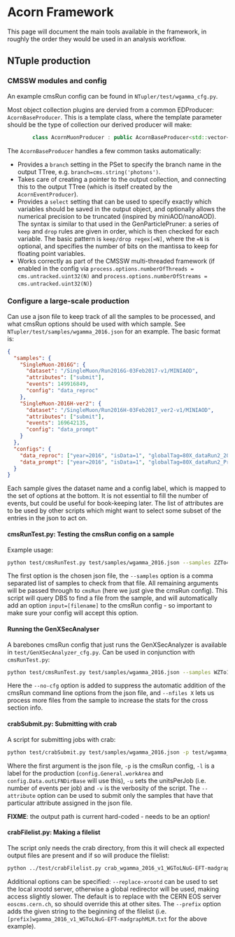 # Acorn Framework

This page will document the main tools available in the framework, in roughly the order they would be used in an analysis workflow.

## NTuple production

### CMSSW modules and config

An example cmsRun config can be found in `NTupler/test/wgamma_cfg.py`.


Most object collection plugins are dervied from a common EDProducer: `AcornBaseProducer`. This is a template class, where the template parameter should be the type of collection our derived producer will make:

```c++
        class AcornMuonProducer : public AcornBaseProducer<std::vector<ac::Muon>>
```

The `AcornBaseProducer` handles a few common tasks automatically:

 - Provides a `branch` setting in the PSet to specify the branch name in the output TTree, e.g. `branch=cms.string('photons')`.
 - Takes care of creating a pointer to the output collection, and connecting this to the output TTree (which is itself created by the `AcornEventProducer`).
 - Provides a `select` setting that can be used to specify exactly which variables should be saved in the output object, and optionally allows the numerical precision to be truncated (inspired by miniAOD/nanoAOD). The syntax is similar to that used in the GenParticlePruner: a series of `keep` and `drop` rules are given in order, which is then checked for each variable. The basic pattern is `keep/drop regex[=N]`, where the `=N` is optional, and specifies the number of bits on the mantissa to keep for floating point variables.
 - Works correctly as part of the CMSSW multi-threaded framework (if enabled in the config via `process.options.numberOfThreads = cms.untracked.uint32(N)` and `process.options.numberOfStreams = cms.untracked.uint32(N)`)

### Configure a large-scale production

Can use a json file to keep track of all the samples to be processed, and what cmsRun options should be used with which sample. See `NTupler/test/samples/wgamma_2016.json` for an example. The basic format is:

```json
{
  "samples": {
    "SingleMuon-2016G": {
      "dataset": "/SingleMuon/Run2016G-03Feb2017-v1/MINIAOD",
      "attributes": ["submit"],
      "events": 149916849,
      "config": "data_reproc"
    },
    "SingleMuon-2016H-ver2": {
      "dataset": "/SingleMuon/Run2016H-03Feb2017_ver2-v1/MINIAOD",
      "attributes": ["submit"],
      "events": 169642135,
      "config": "data_prompt"
    }
  },
  "configs": {
    "data_reproc": ["year=2016", "isData=1", "globalTag=80X_dataRun2_2016SeptRepro_v7", "cores=1"],
    "data_prompt": ["year=2016", "isData=1", "globalTag=80X_dataRun2_Prompt_v16", "cores=1"]
  }
}
```
Each sample gives the dataset name and a config label, which is mapped to the set of options at the bottom. It is not essential to fill the number of events, but could be useful for book-keeping later. The list of attributes are to be used by other scripts which might want to select some subset of the entries in the json to act on.

#### cmsRunTest.py: Testing the cmsRun config on a sample

Example usage:

```bash
python test/cmsRunTest.py test/samples/wgamma_2016.json --samples ZZTo4L-amcatnloFXFX test/wgamma_cfg.py
```

The first option is the chosen json file, the `--samples` option is a comma separated list of samples to check from that file. All remaining arguments will be passed through to `cmsRun` (here we just give the cmsRun config). This script will query DBS to find a file from the sample, and will automatically add an option `input=[filename]` to the cmsRun config - so important to make sure your config will accept this option.

#### Running the GenXSecAnalyser

A barebones cmsRun config that just runs the GenXSecAnalyzer is available in `test/GenXSecAnalyzer_cfg.py`. Can be used in conjunction with `cmsRunTest.py`:

```bash
python test/cmsRunTest.py test/samples/wgamma_2016.json --samples WZTo1L3Nu-amcatnloFXFX --no-cfg --nfiles 3 test/GenXSecAnalyzer_cfg.py maxEvents=-1
```

Here the `--no-cfg` option is added to suppress the automatic addition of the cmsRun command line options from the json file, and `--nfiles X` lets us process more files from the sample to increase the stats for the cross section info.

#### crabSubmit.py: Submitting with crab

A script for submitting jobs with crab:

```bash
python test/crabSubmit.py test/samples/wgamma_2016.json -p test/wgamma_cfg.py -l wgamma_2016_v1 -u 250000 --attribute submitgenonly -v 1 [--submit]
```

Where the first argument is the json file, `-p` is the cmsRun config, `-l` is a label for the production (`config.General.workArea` and `config.Data.outLFNDirBase` will use this), `-u` sets the unitsPerJob (i.e. number of events per job) and `-v` is the verbosity of the script. The `--attribute` option can be used to submit only the samples that have that particular attribute assigned in the json file.

**FIXME**: the output path is current hard-coded - needs to be an option!

#### crabFilelist.py: Making a filelist

The script only needs the crab directory, from this it will check all expected output files are present and if so will produce the filelist:

```bash
python ../test/crabFilelist.py crab_wgamma_2016_v1_WGToLNuG-EFT-madgraphMLM
```

Additional options can be specified: `--replace-xrootd` can be used to set the local xrootd server, otherwise a global redirector will be used, making access slightly slower. The default is to replace with the CERN EOS server `eoscms.cern.ch`, so should override this at other sites. The `--prefix` option adds the given string to the beginning of the filelist (i.e. `[prefix]wgamma_2016_v1_WGToLNuG-EFT-madgraphMLM.txt` for the above example).


